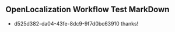 ## OpenLocalization Workflow Test MarkDown
* d525d382-da04-43fe-8dc9-9f7d0bc63910 thanks!

<!--HONumber=Aug16_HO1-->


